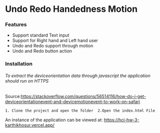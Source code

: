 # Undo Redo Handedness Motion

### Features
- Support standard Text input
- Support for Right hand and Left hand user
- Undo and Redo support through motion
- Undo and Redo button action

### Installation 
###### To extract the deviceorientation data through javascript the application should run on HTTPS
Source:https://stackoverflow.com/questions/56514116/how-do-i-get-deviceorientationevent-and-devicemotionevent-to-work-on-safari

`1. Clone the project and open the folder 
2.Open the index.html File `

An instance of the application can be viewed at: https://hci-hw-3-karthikhosur.vercel.app/
